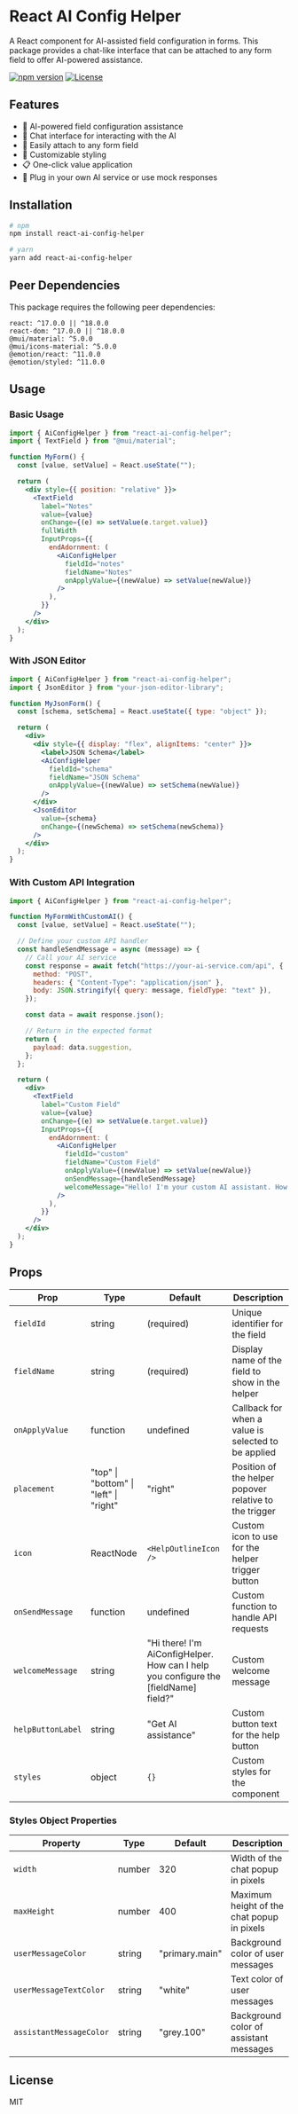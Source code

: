 # React AI Config Helper

A React component for AI-assisted field configuration in forms. This package provides a chat-like interface that can be attached to any form field to offer AI-powered assistance.

[![npm version](https://img.shields.io/npm/v/react-ai-config-helper.svg)](https://www.npmjs.com/package/react-ai-config-helper)
[![License](https://img.shields.io/npm/l/react-ai-config-helper.svg)](https://github.com/yourusername/react-ai-config-helper/blob/main/LICENSE)

## Features

- 🤖 AI-powered field configuration assistance
- 💬 Chat interface for interacting with the AI
- 🎯 Easily attach to any form field
- 🎨 Customizable styling
- 📋 One-click value application
- 🔌 Plug in your own AI service or use mock responses

## Installation

```bash
# npm
npm install react-ai-config-helper

# yarn
yarn add react-ai-config-helper
```

## Peer Dependencies

This package requires the following peer dependencies:

```
react: ^17.0.0 || ^18.0.0
react-dom: ^17.0.0 || ^18.0.0
@mui/material: ^5.0.0
@mui/icons-material: ^5.0.0
@emotion/react: ^11.0.0
@emotion/styled: ^11.0.0
```

## Usage

### Basic Usage

```jsx
import { AiConfigHelper } from "react-ai-config-helper";
import { TextField } from "@mui/material";

function MyForm() {
  const [value, setValue] = React.useState("");

  return (
    <div style={{ position: "relative" }}>
      <TextField
        label="Notes"
        value={value}
        onChange={(e) => setValue(e.target.value)}
        fullWidth
        InputProps={{
          endAdornment: (
            <AiConfigHelper
              fieldId="notes"
              fieldName="Notes"
              onApplyValue={(newValue) => setValue(newValue)}
            />
          ),
        }}
      />
    </div>
  );
}
```

### With JSON Editor

```jsx
import { AiConfigHelper } from "react-ai-config-helper";
import { JsonEditor } from "your-json-editor-library";

function MyJsonForm() {
  const [schema, setSchema] = React.useState({ type: "object" });

  return (
    <div>
      <div style={{ display: "flex", alignItems: "center" }}>
        <label>JSON Schema</label>
        <AiConfigHelper
          fieldId="schema"
          fieldName="JSON Schema"
          onApplyValue={(newValue) => setSchema(newValue)}
        />
      </div>
      <JsonEditor
        value={schema}
        onChange={(newSchema) => setSchema(newSchema)}
      />
    </div>
  );
}
```

### With Custom API Integration

```jsx
import { AiConfigHelper } from "react-ai-config-helper";

function MyFormWithCustomAI() {
  const [value, setValue] = React.useState("");

  // Define your custom API handler
  const handleSendMessage = async (message) => {
    // Call your AI service
    const response = await fetch("https://your-ai-service.com/api", {
      method: "POST",
      headers: { "Content-Type": "application/json" },
      body: JSON.stringify({ query: message, fieldType: "text" }),
    });

    const data = await response.json();

    // Return in the expected format
    return {
      payload: data.suggestion,
    };
  };

  return (
    <div>
      <TextField
        label="Custom Field"
        value={value}
        onChange={(e) => setValue(e.target.value)}
        InputProps={{
          endAdornment: (
            <AiConfigHelper
              fieldId="custom"
              fieldName="Custom Field"
              onApplyValue={(newValue) => setValue(newValue)}
              onSendMessage={handleSendMessage}
              welcomeMessage="Hello! I'm your custom AI assistant. How can I help you today?"
            />
          ),
        }}
      />
    </div>
  );
}
```

## Props

| Prop              | Type                                   | Default                                                                             | Description                                            |
| ----------------- | -------------------------------------- | ----------------------------------------------------------------------------------- | ------------------------------------------------------ |
| `fieldId`         | string                                 | (required)                                                                          | Unique identifier for the field                        |
| `fieldName`       | string                                 | (required)                                                                          | Display name of the field to show in the helper        |
| `onApplyValue`    | function                               | undefined                                                                           | Callback for when a value is selected to be applied    |
| `placement`       | "top" \| "bottom" \| "left" \| "right" | "right"                                                                             | Position of the helper popover relative to the trigger |
| `icon`            | ReactNode                              | `<HelpOutlineIcon />`                                                               | Custom icon to use for the helper trigger button       |
| `onSendMessage`   | function                               | undefined                                                                           | Custom function to handle API requests                 |
| `welcomeMessage`  | string                                 | "Hi there! I'm AiConfigHelper. How can I help you configure the [fieldName] field?" | Custom welcome message                                 |
| `helpButtonLabel` | string                                 | "Get AI assistance"                                                                 | Custom button text for the help button                 |
| `styles`          | object                                 | `{}`                                                                                | Custom styles for the component                        |

### Styles Object Properties

| Property                | Type   | Default        | Description                                |
| ----------------------- | ------ | -------------- | ------------------------------------------ |
| `width`                 | number | 320            | Width of the chat popup in pixels          |
| `maxHeight`             | number | 400            | Maximum height of the chat popup in pixels |
| `userMessageColor`      | string | "primary.main" | Background color of user messages          |
| `userMessageTextColor`  | string | "white"        | Text color of user messages                |
| `assistantMessageColor` | string | "grey.100"     | Background color of assistant messages     |

## License

MIT
